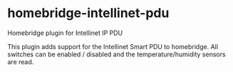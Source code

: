 # homebridge-intellinet-pdu
Homebridge plugin for Intellinet IP PDU

This plugin adds support for the Intellinet Smart PDU to homebridge.
All switches can be enabled / disabled and the temperature/humidity
sensors are read.

